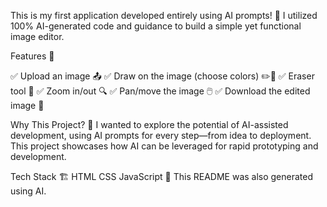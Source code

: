 This is my first application developed entirely using AI prompts! 🚀 I utilized 100% AI-generated code and guidance to build a simple yet functional image editor.

Features 🌟

✅ Upload an image 📤
✅ Draw on the image (choose colors) ✏️🎨
✅ Eraser tool 🧽
✅ Zoom in/out 🔍
✅ Pan/move the image 🖱️
✅ Download the edited image 💾

Why This Project? 🤖
I wanted to explore the potential of AI-assisted development, using AI prompts for every step—from idea to deployment. This project showcases how AI can be leveraged for rapid prototyping and development.

Tech Stack 🏗️
HTML
CSS
JavaScript
📌 This README was also generated using AI.
